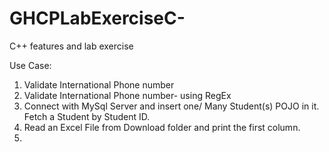 # GHCPLabExerciseC-
C++ features and lab exercise

Use Case:
1. Validate International Phone number
2. Validate International Phone number- using RegEx
3. Connect with MySql Server and insert one/ Many Student(s) POJO in it. Fetch a Student by Student ID.
4. Read an Excel File from Download folder and print the first column.
5. 

